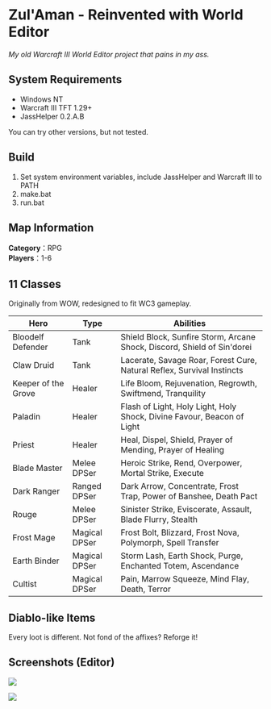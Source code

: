Zul'Aman - Reinvented with World Editor
===
*My old Warcraft III World Editor project that pains in my ass.*

## System Requirements

- Windows NT
- Warcraft III TFT 1.29+  
- JassHelper 0.2.A.B  

You can try other versions, but not tested.

## Build

1. Set system environment variables, include JassHelper and Warcraft III to PATH
2. make.bat
3. run.bat

## Map Information

**Category**：RPG  
**Players**：1-6

## 11 Classes

Originally from WOW, redesigned to fit WC3 gameplay.

Hero | Type | Abilities
---|---|---
Bloodelf Defender | Tank | Shield Block, Sunfire Storm, Arcane Shock, Discord, Shield of Sin'dorei
Claw Druid | Tank | Lacerate, Savage Roar, Forest Cure, Natural Reflex, Survival Instincts
Keeper of the Grove | Healer | Life Bloom, Rejuvenation, Regrowth, Swiftmend, Tranquility
Paladin | Healer | Flash of Light, Holy Light, Holy Shock, Divine Favour, Beacon of Light
Priest | Healer | Heal, Dispel, Shield, Prayer of Mending, Prayer of Healing
Blade Master | Melee DPSer | Heroic Strike, Rend, Overpower, Mortal Strike, Execute
Dark Ranger | Ranged DPSer | Dark Arrow, Concentrate, Frost Trap, Power of Banshee, Death Pact
Rouge | Melee DPSer | Sinister Strike, Eviscerate, Assault, Blade Flurry, Stealth
Frost Mage | Magical DPSer | Frost Bolt, Blizzard, Frost Nova, Polymorph, Spell Transfer
Earth Binder | Magical DPSer | Storm Lash, Earth Shock, Purge, Enchanted Totem, Ascendance
Cultist | Magical DPSer | Pain, Marrow Squeeze, Mind Flay, Death, Terror

## Diablo-like Items

Every loot is different. Not fond of the affixes? Reforge it!

## Screenshots (Editor)

![](https://github.com/yatyricky/Zulaman-WE/blob/master/design/sc1.jpg)

![](https://github.com/yatyricky/Zulaman-WE/blob/master/design/sc2.jpg)
